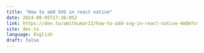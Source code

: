 ```yaml
---
title: "How to add SVG in react native"
date: 2024-08-05T17:36:05Z
link: https://dev.to/amitkumar13/how-to-add-svg-in-react-native-4m8m?utm_medium=RSS&utm_source=news.12bit.vn
site: dev.to
language: English
draft: false
---
```

